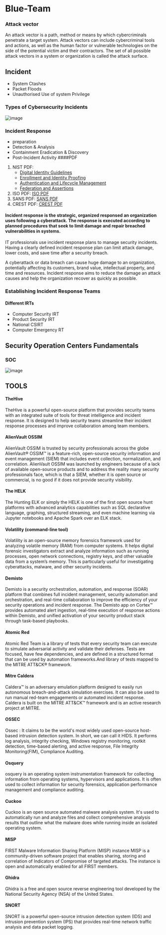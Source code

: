# Blue-Team

### Attack vector
An attack vector is a path, method or means by which cybercriminals penetrate a target system. Attack vectors can include cybercriminal tools and actions, as well as the human factor or vulnerable technologies on the side of the potential victim and their contractors. The set of all possible attack vectors in a system or organization is called the attack surface.

## Incident
- System Ctashes
- Packet Floods
- Unauthorised  Use of system Privilege
### Types of Cybersecurity Incidents
![image](https://github.com/fahimalshihab/Blue-Team/assets/97816146/d2662e8c-d620-4601-925c-91ac0226b8c7)

### Incident Response
- preparation
- Detection & Analysis
- Containment Eradication & Discovery
- Post-Incident Activity
####PDF
1. NIST PDF:
   - [Digital Identity Guidelines](https://github.com/fahimalshihab/Blue-Team/blob/main/NIST.SP.800-63-3.pdf) 
   - [Enrollment and Identity Proofing](https://github.com/fahimalshihab/Blue-Team/blob/main/NIST.SP.800-63a.pdf)
   - [Authentication and Lifecycle Management](https://github.com/fahimalshihab/Blue-Team/blob/main/NIST.SP.800-63b.pdf)
   - [Federation and Assertions](https://github.com/fahimalshihab/Blue-Team/blob/main/NIST.SP.800-63c.pdf)
2. ISO PDF: [ISO PDF](https://github.com/fahimalshihab/Blue-Team/blob/main/ISO-IEC-27035-3-2020.pdf)
3. SANS PDF: [SANS PDF](https://github.com/fahimalshihab/Blue-Team/blob/main/33901.pdf)
4. CREST PDF: [CREST PDF](https://github.com/fahimalshihab/Blue-Team/blob/main/cyber-security-incident-response-guide.pdf)
#### Incident response is the strategic, organized responsed an organization uses following a cyberattack. The response is executed according to planned procedures that seek to limit damage and repair breached vulnerabilities in systems.

IT professionals use incident response plans to manage security incidents. Having a clearly defined incident response plan can limit attack damage, lower costs, and save time after a security breach.

A cyberattack or data breach can cause huge damage to an organization, potentially affecting its customers, brand value, intellectual property, and time and resources. Incident response aims to reduce the damage an attack causes and help the organization recover as quickly as possible.

### Establishing Incident Response Teams
#### Different IRTs

- Computer Security IRT
- Product Security IRT
- National CSIRT
- Computer Emergency RT

## Security Operation Centers Fundamentals
### SOC
![image](https://github.com/fahimalshihab/Blue-Team/assets/97816146/86466c38-872c-4626-ad65-f4c78da34e92)


## TOOLS
#### TheHive
TheHive is a powerful open-source platform that provides security teams with an integrated suite of tools for threat intelligence and incident response. It is designed to help security teams streamline their incident response processes and improve collaboration among team members.
  
#### AlienVault OSSIM
AlienVault OSSIM is trusted by security professionals across the globe
AlienVault® OSSIM™ is a feature-rich, open-source security information and event management (SIEM) that includes event collection, normalization, and correlation. AlienVault OSSIM was launched by engineers because of a lack of available open-source products and to address the reality many security professionals face, which is that a SIEM, whether it is open source or commercial, is no good if it does not provide security visibility.

#### The HELK
The Hunting ELK or simply the HELK is one of the first open source hunt platforms with advanced analytics capabilities such as SQL declarative language, graphing, structured streaming, and even machine learning via Jupyter notebooks and Apache Spark over an ELK stack.

#### Volatility (command-line tool)
Volatility is an open-source memory forensics framework used for analyzing volatile memory (RAM) from computer systems. It helps digital forensic investigators extract and analyze information such as running processes, open network connections, registry keys, and other valuable data from a system’s memory. This is particularly useful for investigating cyberattacks, malware, and other security incidents.

#### Demisto
Demisto is a security orchestration, automation, and response (SOAR) platform that combines full incident management, security automation and orchestration, and real-time collaboration to improve the efficiency of your security operations and incident response. The Demisto app on Cortex™ provides automated alert ingestion, real-time execution of response actions within Demisto, and unified activation of your security product stack through task-based playbooks.

#### Atomic Red
Atomic Red Team is a library of tests that every security team can execute to simulate adversarial activity and validate their defenses. Tests are focused, have few dependencies, and are defined in a structured format that can be used by automation frameworks.And library of tests mapped to the MITRE ATT&CK® framework.

#### Mitre Caldera
Caldera™ is an adversary emulation platform designed to easily run autonomous breach-and-attack simulation exercises. It can also be used to run manual red-team engagements or automated incident response. Caldera is built on the MITRE ATT&CK™ framework and is an active research project at MITRE.

#### OSSEC
Ossec : It claims to be the world's most widely used open-source host-based intrusion detection system. In short, we can call it HIDS. It performs log analysis, integrity checking, Windows registry monitoring, rootkit detection, time-based alerting, and active response, File Integrity Monitoring(FIM), Compliance Auditing.

#### Osquery
osquery is an operating system instrumentation framework for collecting information from operating systems, hypervisors and applications. It is often used to collect information for security forensics, application performance management and compliance auditing.

#### Cuckoo
Cuckoo is an open source automated malware analysis system. It's used to automatically run and analyze files and collect comprehensive analysis results that outline what the malware does while running inside an isolated operating system.

#### MISP
FIRST Malware Information Sharing Platform (MISP) instance
MISP is a community-driven software project that enables sharing, storing and correlation of Indicators of Compromise of targeted attacks. The instance is open and automatically enabled for all FIRST members.

#### Ghidra
Ghidra is a free and open source reverse engineering tool developed by the National Security Agency (NSA) of the United States.

#### SNORT
SNORT is a powerful open-source intrusion detection system (IDS) and intrusion prevention system (IPS) that provides real-time network traffic analysis and data packet logging.

